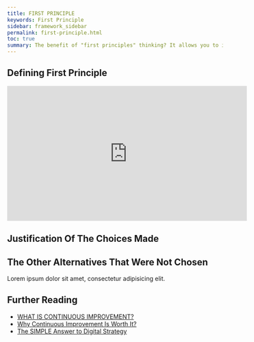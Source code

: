 ```yaml
---
title: FIRST PRINCIPLE
keywords: First Principle
sidebar: framework_sidebar
permalink: first-principle.html
toc: true
summary: The benefit of "first principles" thinking? It allows you to innovate in clear leaps, rather than building small improvements onto something that already exists.
---
```


## Defining First Principle
<iframe width="560" height="315" src="https://www.youtube.com/embed/NV3sBlRgzTI" frameborder="0" allowfullscreen></iframe>

## Justification Of The Choices Made


## The Other Alternatives That Were Not Chosen
Lorem ipsum dolor sit amet, consectetur adipisicing elit.

## Further Reading
* [WHAT IS CONTINUOUS IMPROVEMENT?](https://leankit.com/learn/kanban/continuous-improvement/)
* [Why Continuous Improvement Is Worth It?](https://www.petrikainulainen.net/software-development/processes/why-continuous-improvement-is-worth-it/)
* [The SIMPLE Answer to Digital Strategy](https://www.thoughtworks.com/insights/blog/simple-answer-digital-strategy)
